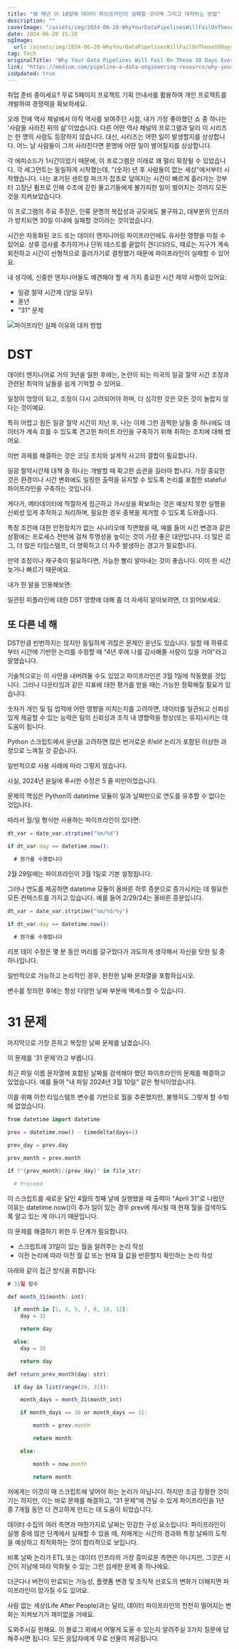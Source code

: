 ```yaml
---
title: "왜 매년 이 10일에 데이터 파이프라인이 실패할 것이며 그리고 대처하는 방법"
description: ""
coverImage: "/assets/img/2024-06-20-WhyYourDataPipelinesWillFailOnThese10DaysEveryYearAndWhatToDoAboutIt_0.png"
date: 2024-06-20 15:28
ogImage:
  url: /assets/img/2024-06-20-WhyYourDataPipelinesWillFailOnThese10DaysEveryYearAndWhatToDoAboutIt_0.png
tag: Tech
originalTitle: "Why Your Data Pipelines Will Fail On These 10 Days Every Year (And What To Do About It)"
link: "https://medium.com/pipeline-a-data-engineering-resource/why-your-data-pipelines-will-fail-on-these-10-days-every-year-and-what-to-do-about-it-406a202e9053"
isUpdated: true
---
```


취업 준비 중이세요? 무료 5페이지 프로젝트 기획 안내서를 활용하여 개인 프로젝트를 개발하여 경쟁력을 확보하세요.

오래 전에 역사 채널에서 아직 역사를 보여주던 시절, 내가 가장 좋아했던 쇼 중 하나는 '사람들 사라진 뒤의 삶'이었습니다. 다른 어떤 역사 채널의 프로그램과 달리 이 시리즈는 한 명의 사람도 등장하지 않습니다. 대신, 시리즈는 어떤 일이 발생할지를 상상합니다. 어느 날 사람들이 그저 사라진다면 문명에 어떤 일이 벌어질지를 상상합니다.

각 에피소드가 1시간이었기 때문에, 이 프로그램은 미래로 꽤 멀리 확장될 수 있었습니다. 각 세그먼트는 동일하게 시작했는데, "(숫자) 년 후 사람들이 없는 세상"에서부터 시작했습니다. 나는 포기된 센트럴 파크가 잡초로 덮여지는 시간이 빠르게 흘러가는 것부터 고장난 펌프로 인해 수조에 갇힌 물고기들에게 불가피한 일이 벌어지는 것까지 모든 것을 지켜보았습니다.

이 프로그램의 주요 주장은, 인류 문명의 복잡성과 규모에도 불구하고, 대부분의 인프라가 방치되면 30일 이내에 실패할 것이라는 것이었습니다.

<div class="content-ad"></div>

시간은 자동화된 코드 또는 데이터 엔지니어링 파이프라인에도 유사한 영향을 미칠 수 있어요. 상류 검사를 추가하거나 단위 테스트를 끝없이 견디더라도, 때로는 지구가 계속 회전하고 시간이 선형적으로 흘러가기로 결정했기 때문에 파이프라인이 실패할 수 있어요.

내 생각에, 신중한 엔지니어들도 예견해야 할 세 가지 중요한 시간 제약 사항이 있어요:

- 일광 절약 시간제 (양일 모두)
- 윤년
- "31" 문제

![파이프라인 실패 이유와 대처 방법](/assets/img/2024-06-20-WhyYourDataPipelinesWillFailOnThese10DaysEveryYearAndWhatToDoAboutIt_0.png)

<div class="content-ad"></div>

# DST

데이터 엔지니어로 거의 3년을 일한 후에는, 논란이 되는 미국의 일광 절약 시간 조정과 관련된 최악의 날들을 쉽게 기억할 수 있어요.

일정이 엉망이 되고, 조정이 다시 고려되어야 하며, 더 심각한 것은 모든 것이 놀랍지 않다는 것이예요.

특히 어렵고 힘든 일광 절약 시간이 지난 후, 나는 이제 그런 끔찍한 날들 중 하나에도 데이터가 계속 흐를 수 있도록 견고한 파이프 라인을 구축하기 위해 취하는 조치에 대해 썼어요.

<div class="content-ad"></div>

이번 과제를 해결하는 것은 코딩 조치와 설계적 사고의 결합이 필요합니다.

일광 절약시간제 대책 중 하나는 개발할 때 확고한 습관을 길러야 합니다. 가장 중요한 것은 환경이나 시간 변화에도 일정한 출력을 유지할 수 있도록 논리를 포함한 stateful 파이프라인을 구축하는 것입니다.

게다가, 메타데이터에 적절하게 접근하고 가시성을 확보하는 것은 예상치 못한 실행을 신뢰성 있게 추적하고 처리하며, 필요한 경우 중복을 제거할 수 있도록 도와줍니다.

특정 조건에 대한 안전장치가 없는 시나리오에 직면했을 때, 예를 들어 시간 변경과 같은 상황에는 프로세스 전반에 걸쳐 투명성을 높이는 것이 가장 좋은 대안입니다. 더 많은 로그, 더 많은 타임스탬프, 더 명확하고 더 자주 발생하는 경고가 필요합니다.

<div class="content-ad"></div>

만약 조정이나 재구축이 필요하다면, 가능한 빨리 알아내는 것이 좋습니다. 이미 한 시간 늦거나 빠르기 때문에요.

내가 한 말을 인용해보면:

일관된 피플라인에 대한 DST 영향에 대해 좀 더 자세히 알아보려면, 더 읽어보세요:

## 또 다른 네 해

<div class="content-ad"></div>

DST만큼 빈번하지는 않지만 동일하게 귀찮은 문제인 윤년도 있습니다. 일할 때 하류로부터 시간에 기반한 논리를 수정할 때 "4년 후에 나를 감사해줄 사람이 있을 거야"라고 말했습니다.

기술적으로는 이 사안을 내버려둘 수도 있었고 파이프라인은 3월 1일에 작동했을 것입니다. 그러나 다운타임과 같은 지표에 대한 평가를 받을 때는 가능한 정확해질 필요가 있습니다.

숫자가 개인 및 팀 업적에 어떤 영향을 미치는지를 고려하면, 데이터를 일관되고 신뢰성 있게 제공할 수 있는 능력은 팀의 신뢰성과 조직 내 영향력을 향상(또는 유지)시키는 데 도움이 됩니다.

Python 스크립트에서 윤년을 고려하면 많은 번거로운 if/elif 논리가 포함된 이상한 과정으로 느껴질 것 같습니다.

<div class="content-ad"></div>

일반적으로 사용 사례에 따라 그렇지 않습니다.

사실, 2024년 윤일에 푸시한 수정은 5 줄 미만이었습니다.

문제의 핵심은 Python의 datetime 모듈이 일과 날짜만으로 연도를 유추할 수 없다는 것입니다.

따라서 월/일 형식만 사용하는 파이프라인이 있다면:

<div class="content-ad"></div>

```js
dt_var = date_var.strptime("%m/%d")

if dt_var.day == datetime.now():

  # 뭔가를 수행합니다
```

2월 29일에는 파이프라인이 3월 1일로 기본 설정됩니다.

그러나 연도를 제공하면 datetime 모듈이 올바른 하루 증분으로 증가시키는 데 필요한 모든 컨텍스트를 가지고 있습니다. 예를 들어 2/29/24는 올바른 증분입니다.

```js
dt_var = date_var.strptime("%m/%d/%y")

if dt_var.day == datetime.now():

  # 뭔가를 수행합니다
```

<div class="content-ad"></div>

리프 데이 수정은 몇 분 동안 머리를 갈구었다가 과도하게 생각해서 자신을 탓한 일 중 하나입니다.

일반적으로 가능하고 논리적인 경우, 완전한 날짜 문자열을 포함하십시오.

변수를 정의한 후에는 항상 다양한 날짜 부분에 액세스할 수 있습니다.

# 31 문제

<div class="content-ad"></div>

마지막으로 가장 흔하고 복잡한 날짜 문제를 남겼습니다.

이 문제를 '31 문제'라고 부릅니다.

최근 파일 이름 문자열에 포함된 날짜를 검색해야 했던 파이프라인의 문제를 해결하고 있었습니다. 예를 들어 "내 파일 2024년 3월 10일" 같은 형식이었습니다.

이를 위해 이전 타임스탬프 변수를 기반으로 월을 추론했지만, 불행히도 그렇게 할 수밖에 없었습니다.

<div class="content-ad"></div>

```python
from datetime import datetime

prev = datetime.now() - timedelta(days=1)

prev_day = prev.day

prev_month = prev.month

if f"{prev_month}/{prev_day}" in file_str:

  # Proceed
```

이 스크립트를 새로운 달인 4월의 첫째 날에 실행했을 때 출력이 "April 31"로 나왔던 이유는 datetime.now()이 추가 일이 있는 경우 prev에 제시될 때 현재 월을 검색하도록 알고 있는 게 아니기 때문입니다.

이 문제를 해결하기 위한 두 단계가 필요합니다.

- 스크립트에 31일이 있는 월을 알려주는 논리 작성
- 이전 논리에 따라 이전 월 값 또는 현재 월 값을 반환할지 확인하는 논리 작성

<div class="content-ad"></div>

아래와 같이 접근 방식을 취합니다:

```js
# 31일 함수

def month_31(month: int):

  if month in [1, 3, 5, 7, 8, 10, 12]:
    day = 31

    return day

  else:
    day = 30

    return day

def return_prev_month(day: str):

  if day in list(range(29, 32)):

    month_days = month_31(month_int)

    if month_days == 30 or month_days == 31:

        month = prev.month

        return month

    else:

        month = now.month

        return month
```

저에게는 이것이 매 스크립트에 넣어야 하는 논리가 아닙니다. 하지만 조금 장황한 것이기는 하지만, 이는 바로 문제를 해결하고, “31 문제"에 견딜 수 있게 파이프라인을 1년 중 7개월 동안 더 견고하게 만드는 데 도움이 되었습니다.

데이터 수집의 여러 측면과 마찬가지로 날짜는 민감한 구성 요소입니다. 파이프라인이 실행 중에 많은 단계에서 실패할 수 있을 때, 저에게는 시간의 경과와 특정 날짜의 도착을 예상하고 최적화하는 것이 합리적으로 보입니다.

<div class="content-ad"></div>

비록 날짜 논리가 ETL 또는 데이터 인프라의 가장 흥미로운 측면은 아니지만, 그것은 시간이 지남에 따라 악화될 수 있는 그런 섬세한 문제 중 하나에요.

더군다나 버전이 만료되는 가능성, 플랫폼 변경 및 조직적 선호도의 변화가 더해지면 파이프라인이 망가질 수도 있어요.

사람 없는 세상(Life After People)과는 달리, 데이터 파이프라인의 천천히 떨어지는 변화는 지켜보기가 재미없을 거에요.

도와주시길 원해요. 이 블로그 외에서 어떻게 도울 수 있는지 알려주실 3가지 질문에 답해주시면 됩니다. 모든 응답자에게 무료 선물이 제공됩니다.
